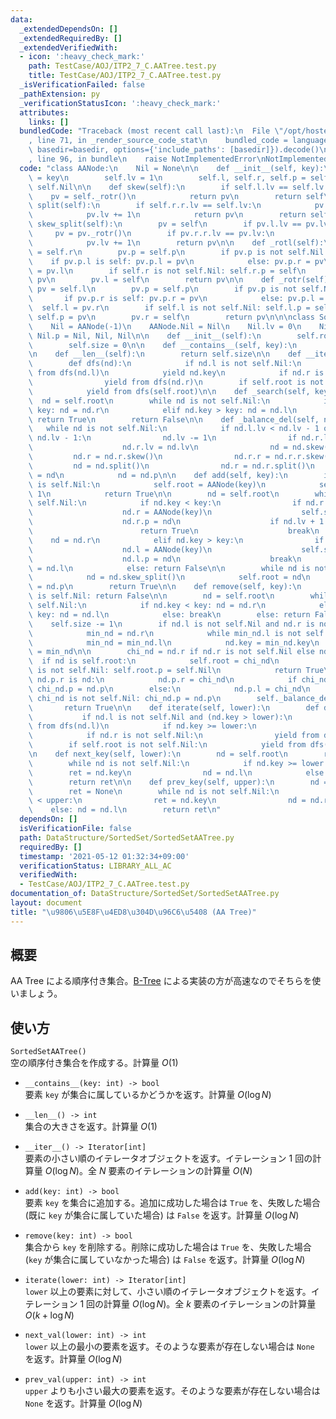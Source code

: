 ```yaml
---
data:
  _extendedDependsOn: []
  _extendedRequiredBy: []
  _extendedVerifiedWith:
  - icon: ':heavy_check_mark:'
    path: TestCase/AOJ/ITP2_7_C.AATree.test.py
    title: TestCase/AOJ/ITP2_7_C.AATree.test.py
  _isVerificationFailed: false
  _pathExtension: py
  _verificationStatusIcon: ':heavy_check_mark:'
  attributes:
    links: []
  bundledCode: "Traceback (most recent call last):\n  File \"/opt/hostedtoolcache/Python/3.10.5/x64/lib/python3.10/site-packages/onlinejudge_verify/documentation/build.py\"\
    , line 71, in _render_source_code_stat\n    bundled_code = language.bundle(stat.path,\
    \ basedir=basedir, options={'include_paths': [basedir]}).decode()\n  File \"/opt/hostedtoolcache/Python/3.10.5/x64/lib/python3.10/site-packages/onlinejudge_verify/languages/python.py\"\
    , line 96, in bundle\n    raise NotImplementedError\nNotImplementedError\n"
  code: "class AANode:\n    Nil = None\n\n    def __init__(self, key):\n        self.key\
    \ = key\n        self.lv = 1\n        self.l, self.r, self.p = self.Nil, self.Nil,\
    \ self.Nil\n\n    def skew(self):\n        if self.l.lv == self.lv:\n        \
    \    pv = self._rotr()\n            return pv\n        return self\n\n    def\
    \ split(self):\n        if self.r.r.lv == self.lv:\n            pv = self._rotl()\n\
    \            pv.lv += 1\n            return pv\n        return self\n\n    def\
    \ skew_split(self):\n        pv = self\n        if pv.l.lv == pv.lv:\n       \
    \     pv = pv._rotr()\n        if pv.r.r.lv == pv.lv:\n            pv = pv._rotl()\n\
    \            pv.lv += 1\n        return pv\n\n    def _rotl(self):\n        pv\
    \ = self.r\n        pv.p = self.p\n        if pv.p is not self.Nil:\n        \
    \    if pv.p.l is self: pv.p.l = pv\n            else: pv.p.r = pv\n        self.r\
    \ = pv.l\n        if self.r is not self.Nil: self.r.p = self\n        self.p =\
    \ pv\n        pv.l = self\n        return pv\n\n    def _rotr(self):\n       \
    \ pv = self.l\n        pv.p = self.p\n        if pv.p is not self.Nil:\n     \
    \       if pv.p.r is self: pv.p.r = pv\n            else: pv.p.l = pv\n      \
    \  self.l = pv.r\n        if self.l is not self.Nil: self.l.p = self\n       \
    \ self.p = pv\n        pv.r = self\n        return pv\n\n\nclass SortedSetAATree:\n\
    \    Nil = AANode(-1)\n    AANode.Nil = Nil\n    Nil.lv = 0\n    Nil.l, Nil.r,\
    \ Nil.p = Nil, Nil, Nil\n\n    def __init__(self):\n        self.root = self.Nil\n\
    \        self.size = 0\n\n    def __contains__(self, key):\n        return self._search(key)\n\
    \n    def __len__(self):\n        return self.size\n\n    def __iter__(self):\n\
    \        def dfs(nd):\n            if nd.l is not self.Nil:\n                yield\
    \ from dfs(nd.l)\n            yield nd.key\n            if nd.r is not self.Nil:\n\
    \                yield from dfs(nd.r)\n        if self.root is not self.Nil:\n\
    \            yield from dfs(self.root)\n\n    def _search(self, key):\n      \
    \  nd = self.root\n        while nd is not self.Nil:\n            if nd.key <\
    \ key: nd = nd.r\n            elif nd.key > key: nd = nd.l\n            else:\
    \ return True\n        return False\n\n    def _balance_del(self, nd):\n     \
    \   while nd is not self.Nil:\n            if nd.l.lv < nd.lv - 1 or nd.r.lv <\
    \ nd.lv - 1:\n                nd.lv -= 1\n                if nd.r.lv > nd.lv:\n\
    \                    nd.r.lv = nd.lv\n                nd = nd.skew()\n       \
    \         nd.r = nd.r.skew()\n                nd.r.r = nd.r.r.skew()\n       \
    \         nd = nd.split()\n                nd.r = nd.r.split()\n            self.root\
    \ = nd\n            nd = nd.p\n\n    def add(self, key):\n        if self.root\
    \ is self.Nil:\n            self.root = AANode(key)\n            self.size +=\
    \ 1\n            return True\n\n        nd = self.root\n        while nd is not\
    \ self.Nil:\n            if nd.key < key:\n                if nd.r is self.Nil:\n\
    \                    nd.r = AANode(key)\n                    self.size += 1\n\
    \                    nd.r.p = nd\n                    if nd.lv + 1 == nd.p.lv:\n\
    \                        return True\n                    break\n            \
    \    nd = nd.r\n            elif nd.key > key:\n                if nd.l is self.Nil:\n\
    \                    nd.l = AANode(key)\n                    self.size += 1\n\
    \                    nd.l.p = nd\n                    break\n                nd\
    \ = nd.l\n            else: return False\n\n        while nd is not self.Nil:\n\
    \            nd = nd.skew_split()\n            self.root = nd\n            nd\
    \ = nd.p\n        return True\n\n    def remove(self, key):\n        if self.root\
    \ is self.Nil: return False\n\n        nd = self.root\n        while nd is not\
    \ self.Nil:\n            if nd.key < key: nd = nd.r\n            elif nd.key >\
    \ key: nd = nd.l\n            else: break\n        else: return False\n\n    \
    \    self.size -= 1\n        if nd.l is not self.Nil and nd.r is not self.Nil:\n\
    \            min_nd = nd.r\n            while min_nd.l is not self.Nil:\n    \
    \            min_nd = min_nd.l\n            nd.key = min_nd.key\n            nd\
    \ = min_nd\n\n        chi_nd = nd.r if nd.r is not self.Nil else nd.l\n      \
    \  if nd is self.root:\n            self.root = chi_nd\n            if self.root\
    \ is not self.Nil: self.root.p = self.Nil\n            return True\n        elif\
    \ nd.p.r is nd:\n            nd.p.r = chi_nd\n            if chi_nd is not self.Nil:\
    \ chi_nd.p = nd.p\n        else:\n            nd.p.l = chi_nd\n            if\
    \ chi_nd is not self.Nil: chi_nd.p = nd.p\n        self._balance_del(nd.p)\n \
    \       return True\n\n    def iterate(self, lower):\n        def dfs(nd):\n \
    \           if nd.l is not self.Nil and (nd.key > lower):\n                yield\
    \ from dfs(nd.l)\n            if nd.key >= lower:\n                yield nd.key\n\
    \            if nd.r is not self.Nil:\n                yield from dfs(nd.r)\n\
    \        if self.root is not self.Nil:\n            yield from dfs(self.root)\n\
    \n    def next_key(self, lower):\n        nd = self.root\n        ret = None\n\
    \        while nd is not self.Nil:\n            if nd.key >= lower:\n        \
    \        ret = nd.key\n                nd = nd.l\n            else: nd = nd.r\n\
    \        return ret\n\n    def prev_key(self, upper):\n        nd = self.root\n\
    \        ret = None\n        while nd is not self.Nil:\n            if nd.key\
    \ < upper:\n                ret = nd.key\n                nd = nd.r\n        \
    \    else: nd = nd.l\n        return ret\n"
  dependsOn: []
  isVerificationFile: false
  path: DataStructure/SortedSet/SortedSetAATree.py
  requiredBy: []
  timestamp: '2021-05-12 01:32:34+09:00'
  verificationStatus: LIBRARY_ALL_AC
  verifiedWith:
  - TestCase/AOJ/ITP2_7_C.AATree.test.py
documentation_of: DataStructure/SortedSet/SortedSetAATree.py
layout: document
title: "\u9806\u5E8F\u4ED8\u304D\u96C6\u5408 (AA Tree)"
---
```


## 概要
AA Tree による順序付き集合。[B-Tree](https://neterukun1993.github.io/Library/DataStructure/SortedSet/SortedSetBTree.py) による実装の方が高速なのでそちらを使いましょう。

## 使い方
`SortedSetAATree()`  
空の順序付き集合を作成する。計算量 $O(1)$

- `__contains__(key: int) -> bool`  
要素 `key` が集合に属しているかどうかを返す。計算量 $O(\log N)$

- `__len__() -> int`  
集合の大きさを返す。計算量 $O(1)$

- `__iter__() -> Iterator[int]`  
要素の小さい順のイテレータオブジェクトを返す。イテレーション $1$ 回の計算量 $O(\log N)$。全 $N$ 要素のイテレーションの計算量 $O(N)$

- `add(key: int) -> bool`  
要素 `key` を集合に追加する。追加に成功した場合は `True` を、失敗した場合 (既に `key` が集合に属していた場合) は `False` を返す。計算量 $O(\log N)$

- `remove(key: int) -> bool`  
集合から `key` を削除する。削除に成功した場合は `True` を、失敗した場合 (`key` が集合に属していなかった場合) は `False` を返す。計算量 $O(\log N)$

- `iterate(lower: int) -> Iterator[int]`  
`lower` 以上の要素に対して、小さい順のイテレータオブジェクトを返す。イテレーション $1$ 回の計算量 $O(\log N)$。全 $k$ 要素のイテレーションの計算量 $O(k + \log N)$

- `next_val(lower: int) -> int`  
`lower` 以上の最小の要素を返す。そのような要素が存在しない場合は `None` を返す。計算量 $O(\log N)$

- `prev_val(upper: int) -> int`  
`upper` よりも小さい最大の要素を返す。そのような要素が存在しない場合は `None` を返す。計算量 $O(\log N)$

